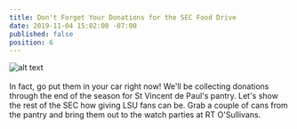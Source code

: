 ```yaml
---
title: Don't Forget Your Donations for the SEC Food Drive
date: 2019-11-04 15:02:00 -07:00
published: false
position: 6
---
```


![alt text](https://lsu-phoenix-alumni.github.io/assets/img/FoodDrive.jpg)  
<br>
In fact, go put them in your car right now! We'll be collecting donations through the end of the season for St Vincent de Paul's pantry. Let's show the rest of the SEC how giving LSU fans can be. Grab a couple of cans from the pantry and bring them out to the watch parties at RT O'Sullivans.
